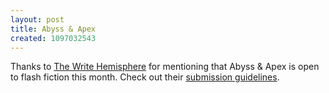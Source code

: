 ```yaml
---
layout: post
title: Abyss & Apex
created: 1097032543
---
```

 Thanks to [The Write Hemisphere](http://www.write-hemisphere.com/archives/2004/10/04/abyss-apex-opens-to-flash-fiction/) for mentioning that Abyss & Apex is open to flash fiction this month.  Check out their [submission guidelines](http://www.abyssandapex.com/guidelines.html).
